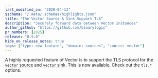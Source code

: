 ```yaml
---
last_modified_on: "2020-04-13"
$schema: "/.meta/.schemas/highlights.json"
title: "The Vector Source & Sink Support TLS"
description: "Securely forward data between Vector instances"
author_github: "https://github.com/binarylogic"
pr_numbers: [2025]
release: "0.9.0"
hide_on_release_notes: true
tags: ["type: new feature", "domain: sources", "source: vector"]
---
```


A highly requested feature of Vector is to support the TLS protocol for the
[`vector` source][docs.sources.vector] and [`vector` sink][docs.sinks.vector].
This is now available. Check out the `tls.*` options.


[docs.sinks.vector]: /docs/reference/sinks/vector/
[docs.sources.vector]: /docs/reference/sources/vector/
